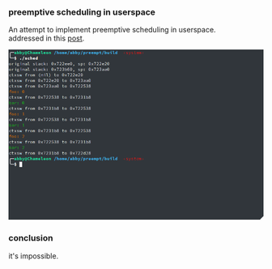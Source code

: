 ### preemptive scheduling in userspace

An attempt to implement preemptive scheduling in userspace.  
addressed in this [post](https://blog.isliberty.me/article/65).

![screenshot](./screenshot.png)

### conclusion
it's impossible.
